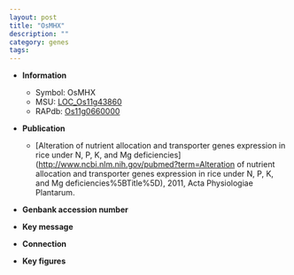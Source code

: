 ```yaml
---
layout: post
title: "OsMHX"
description: ""
category: genes
tags: 
---
```


* **Information**  
    + Symbol: OsMHX  
    + MSU: [LOC_Os11g43860](http://rice.plantbiology.msu.edu/cgi-bin/ORF_infopage.cgi?orf=LOC_Os11g43860)  
    + RAPdb: [Os11g0660000](http://rapdb.dna.affrc.go.jp/viewer/gbrowse_details/irgsp1?name=Os11g0660000)  

* **Publication**  
    + [Alteration of nutrient allocation and transporter genes expression in rice under N, P, K, and Mg deficiencies](http://www.ncbi.nlm.nih.gov/pubmed?term=Alteration of nutrient allocation and transporter genes expression in rice under N, P, K, and Mg deficiencies%5BTitle%5D), 2011, Acta Physiologiae Plantarum.

* **Genbank accession number**  

* **Key message**  

* **Connection**  

* **Key figures**  


